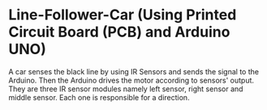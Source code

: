 # Line-Follower-Car (Using Printed Circuit Board (PCB) and Arduino UNO)
A car senses the black line by using IR Sensors and sends the signal to the Arduino. Then the Arduino drives the motor according to sensors' output. They are three IR sensor modules namely left sensor, right sensor and middle sensor. Each one is responsible for a direction.
